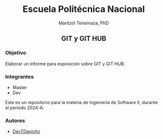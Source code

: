 # <center>Escuela Politécnica Nacional</center>
<center>Maritzol Tenemaza, PhD</center>

## <center>GIT y GIT HUB</center>

### Objetivo
Elaborar un informe para exposición sobre GIT y GIT HUB.

### Integrantes
- Master
- Dev

Este es un repositorio para la materia de Ingeniería de Software II, durante el período 2024-A.

### Autores
- [DevTDavicho](https://github.com/DevTDavicho)